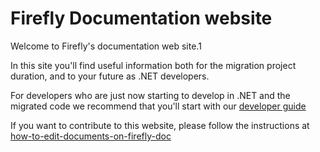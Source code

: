 ﻿# Firefly Documentation website

Welcome to Firefly's documentation web site.1

In this site you'll find useful information both for the migration project duration, and to your future as .NET developers.

For developers who are just now starting to develop in .NET and the migrated code we recommend that you'll start with our [developer guide](developer-guide.html)

If you want to contribute to this website, please follow the instructions at [how-to-edit-documents-on-firefly-doc](how-to-edit-documents-on-firefly-doc.html)
